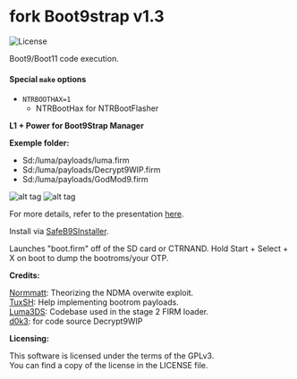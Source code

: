 fork Boot9strap v1.3
=====
![License](https://img.shields.io/badge/License-GPLv3-blue.svg)

Boot9/Boot11 code execution.

#### Special `make` options
* `NTRBOOTHAX=1`
  - NTRBootHax for NTRBootFlasher


**L1 + Power for Boot9Strap Manager**

**Exemple folder:**

* Sd:/luma/payloads/luma.firm
* Sd:/luma/payloads/Decrypt9WIP.firm
* Sd:/luma/payloads/GodMod9.firm

![alt tag](https://github.com/kasai07/boot9strap-Manager/blob/master/image_1.bmp) ![alt tag](https://github.com/kasai07/boot9strap-Manager/blob/master/image_2.png)

For more details, refer to the presentation [here](https://sciresm.github.io/33-and-a-half-c3/).

Install via [SafeB9SInstaller](https://github.com/d0k3/SafeB9SInstaller).

Launches "boot.firm" off of the SD card or CTRNAND. Hold Start + Select + X on boot to dump the bootroms/your OTP.

**Credits:**

[Normmatt](https://github.com/Normmatt): Theorizing the NDMA overwite exploit.    
[TuxSH](https://github.com/TuxSH): Help implementing bootrom payloads.    
[Luma3DS](https://github.com/AuroraWright/Luma3DS): Codebase used in the stage 2 FIRM loader.    
[d0k3](https://github.com/d0k3/Decrypt9WIP): for code source Decrypt9WIP

**Licensing:**

This software is licensed under the terms of the GPLv3.  
You can find a copy of the license in the LICENSE file.
